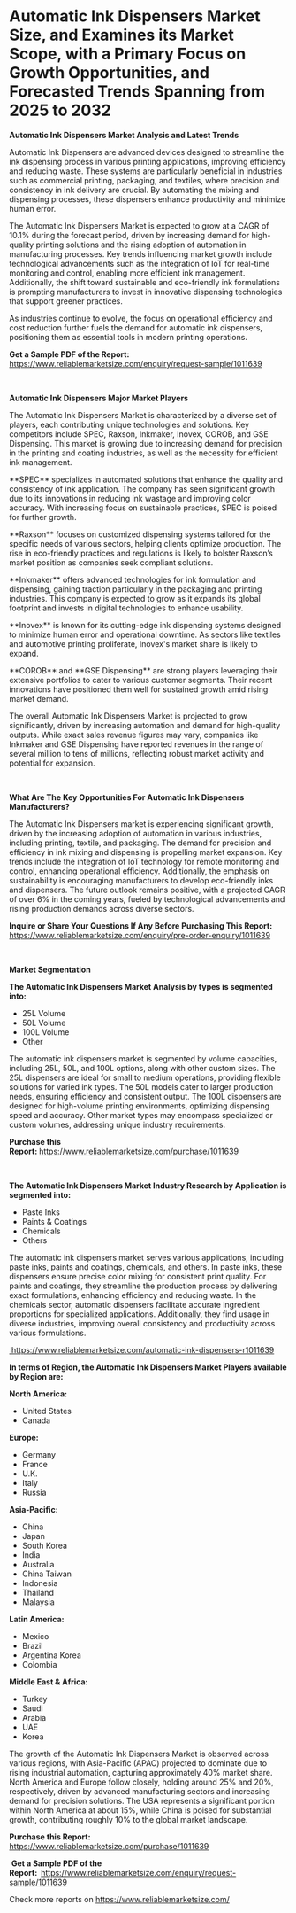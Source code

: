 <p><h1>Automatic Ink Dispensers Market Size, and Examines its Market Scope, with a Primary Focus on Growth Opportunities, and Forecasted Trends Spanning from 2025 to 2032</h1></p><p><strong>Automatic Ink Dispensers Market Analysis and Latest Trends</strong></p>
<p><p>Automatic Ink Dispensers are advanced devices designed to streamline the ink dispensing process in various printing applications, improving efficiency and reducing waste. These systems are particularly beneficial in industries such as commercial printing, packaging, and textiles, where precision and consistency in ink delivery are crucial. By automating the mixing and dispensing processes, these dispensers enhance productivity and minimize human error.</p><p>The Automatic Ink Dispensers Market is expected to grow at a CAGR of 10.1% during the forecast period, driven by increasing demand for high-quality printing solutions and the rising adoption of automation in manufacturing processes. Key trends influencing market growth include technological advancements such as the integration of IoT for real-time monitoring and control, enabling more efficient ink management. Additionally, the shift toward sustainable and eco-friendly ink formulations is prompting manufacturers to invest in innovative dispensing technologies that support greener practices. </p><p>As industries continue to evolve, the focus on operational efficiency and cost reduction further fuels the demand for automatic ink dispensers, positioning them as essential tools in modern printing operations.</p></p>
<p><strong>Get a Sample PDF of the Report:&nbsp;</strong> <a href="https://www.reliablemarketsize.com/enquiry/request-sample/1011639?utm_campaign=1789&utm_medium=2&utm_source=Github&utm_content=ia&utm_term=02032025&utm_id=automatic-ink-dispensers">https://www.reliablemarketsize.com/enquiry/request-sample/1011639</a></p>
<p>&nbsp;</p>
<p><strong>Automatic Ink Dispensers Major Market Players</strong></p>
<p><p>The Automatic Ink Dispensers Market is characterized by a diverse set of players, each contributing unique technologies and solutions. Key competitors include SPEC, Raxson, Inkmaker, Inovex, COROB, and GSE Dispensing. This market is growing due to increasing demand for precision in the printing and coating industries, as well as the necessity for efficient ink management.</p><p>**SPEC** specializes in automated solutions that enhance the quality and consistency of ink application. The company has seen significant growth due to its innovations in reducing ink wastage and improving color accuracy. With increasing focus on sustainable practices, SPEC is poised for further growth.</p><p>**Raxson** focuses on customized dispensing systems tailored for the specific needs of various sectors, helping clients optimize production. The rise in eco-friendly practices and regulations is likely to bolster Raxson’s market position as companies seek compliant solutions.</p><p>**Inkmaker** offers advanced technologies for ink formulation and dispensing, gaining traction particularly in the packaging and printing industries. This company is expected to grow as it expands its global footprint and invests in digital technologies to enhance usability.</p><p>**Inovex** is known for its cutting-edge ink dispensing systems designed to minimize human error and operational downtime. As sectors like textiles and automotive printing proliferate, Inovex's market share is likely to expand.</p><p>**COROB** and **GSE Dispensing** are strong players leveraging their extensive portfolios to cater to various customer segments. Their recent innovations have positioned them well for sustained growth amid rising market demand.</p><p>The overall Automatic Ink Dispensers Market is projected to grow significantly, driven by increasing automation and demand for high-quality outputs. While exact sales revenue figures may vary, companies like Inkmaker and GSE Dispensing have reported revenues in the range of several million to tens of millions, reflecting robust market activity and potential for expansion.</p></p>
<p>&nbsp;</p>
<p><strong>What Are The Key Opportunities For Automatic Ink Dispensers Manufacturers?</strong></p>
<p><p>The Automatic Ink Dispensers market is experiencing significant growth, driven by the increasing adoption of automation in various industries, including printing, textile, and packaging. The demand for precision and efficiency in ink mixing and dispensing is propelling market expansion. Key trends include the integration of IoT technology for remote monitoring and control, enhancing operational efficiency. Additionally, the emphasis on sustainability is encouraging manufacturers to develop eco-friendly inks and dispensers. The future outlook remains positive, with a projected CAGR of over 6% in the coming years, fueled by technological advancements and rising production demands across diverse sectors.</p></p>
<p><strong>Inquire or Share Your Questions If Any Before Purchasing This Report:</strong> <a href="https://www.reliablemarketsize.com/enquiry/pre-order-enquiry/1011639?utm_campaign=1789&utm_medium=2&utm_source=Github&utm_content=ia&utm_term=02032025&utm_id=automatic-ink-dispensers">https://www.reliablemarketsize.com/enquiry/pre-order-enquiry/1011639</a></p>
<p>&nbsp;</p>
<p><strong>Market Segmentation</strong></p>
<p><strong>The Automatic Ink Dispensers Market Analysis by types is segmented into:</strong></p>
<p><ul><li>25L Volume</li><li>50L Volume</li><li>100L Volume</li><li>Other</li></ul></p>
<p><p>The automatic ink dispensers market is segmented by volume capacities, including 25L, 50L, and 100L options, along with other custom sizes. The 25L dispensers are ideal for small to medium operations, providing flexible solutions for varied ink types. The 50L models cater to larger production needs, ensuring efficiency and consistent output. The 100L dispensers are designed for high-volume printing environments, optimizing dispensing speed and accuracy. Other market types may encompass specialized or custom volumes, addressing unique industry requirements.</p></p>
<p><strong>Purchase this Report:&nbsp;</strong><a href="https://www.reliablemarketsize.com/purchase/1011639?utm_campaign=1789&utm_medium=2&utm_source=Github&utm_content=ia&utm_term=02032025&utm_id=automatic-ink-dispensers">https://www.reliablemarketsize.com/purchase/1011639</a></p>
<p>&nbsp;</p>
<p><strong>The Automatic Ink Dispensers Market Industry Research by Application is segmented into:</strong></p>
<p><ul><li>Paste Inks</li><li>Paints & Coatings</li><li>Chemicals</li><li>Others</li></ul></p>
<p><p>The automatic ink dispensers market serves various applications, including paste inks, paints and coatings, chemicals, and others. In paste inks, these dispensers ensure precise color mixing for consistent print quality. For paints and coatings, they streamline the production process by delivering exact formulations, enhancing efficiency and reducing waste. In the chemicals sector, automatic dispensers facilitate accurate ingredient proportions for specialized applications. Additionally, they find usage in diverse industries, improving overall consistency and productivity across various formulations.</p></p>
<p><a href="https://www.reliablemarketsize.com/automatic-ink-dispensers-r1011639?utm_campaign=1789&utm_medium=2&utm_source=Github&utm_content=ia&utm_term=02032025&utm_id=automatic-ink-dispensers">&nbsp;https://www.reliablemarketsize.com/automatic-ink-dispensers-r1011639</a></p>
<p><strong>In terms of Region, the Automatic Ink Dispensers Market Players available by Region are:</strong></p>
<p>
    <p> <strong> North America: </strong>
        <ul>
            <li>United States</li>
            <li>Canada</li>
        </ul>
        </p> 
    <p> <strong> Europe: </strong>
        <ul>
            <li>Germany</li>
            <li>France</li>
            <li>U.K.</li>
            <li>Italy</li>
            <li>Russia</li>
        </ul>
        </p> 
    <p> <strong> Asia-Pacific: </strong>
        <ul>
            <li>China</li>
            <li>Japan</li>
            <li>South Korea</li>
            <li>India</li>
            <li>Australia</li>
            <li>China Taiwan</li>
            <li>Indonesia</li>
            <li>Thailand</li>
            <li>Malaysia</li>
        </ul>
        </p> 
    <p> <strong> Latin America: </strong>
        <ul>
            <li>Mexico</li>
            <li>Brazil</li>
            <li>Argentina Korea</li>
            <li>Colombia</li>
        </ul>
        </p> 
    <p> <strong> Middle East & Africa: </strong>
        <ul>
            <li>Turkey</li>
            <li>Saudi</li>
            <li>Arabia</li>
            <li>UAE</li>
            <li>Korea</li>
        </ul>
    </p>
    </p>
<p><p>The growth of the Automatic Ink Dispensers Market is observed across various regions, with Asia-Pacific (APAC) projected to dominate due to rising industrial automation, capturing approximately 40% market share. North America and Europe follow closely, holding around 25% and 20%, respectively, driven by advanced manufacturing sectors and increasing demand for precision solutions. The USA represents a significant portion within North America at about 15%, while China is poised for substantial growth, contributing roughly 10% to the global market landscape.</p></p>
<p><strong>Purchase this Report: </strong><a href="https://www.reliablemarketsize.com/purchase/1011639?utm_campaign=1789&utm_medium=2&utm_source=Github&utm_content=ia&utm_term=02032025&utm_id=automatic-ink-dispensers">https://www.reliablemarketsize.com/purchase/1011639</a></p>
<p>&nbsp;<strong>Get a Sample PDF of the Report:&nbsp;&nbsp;</strong><a href="https://www.reliablemarketsize.com/enquiry/request-sample/1011639?utm_campaign=1789&utm_medium=2&utm_source=Github&utm_content=ia&utm_term=02032025&utm_id=automatic-ink-dispensers">https://www.reliablemarketsize.com/enquiry/request-sample/1011639</a></p>
<p><strong></strong></p>
<p>Check more reports on <a href="https://www.reliablemarketsize.com/?utm_campaign=1789&utm_medium=2&utm_source=Github&utm_content=ia&utm_term=02032025&utm_id=automatic-ink-dispensers">https://www.reliablemarketsize.com/</a></p>